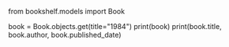 from bookshelf.models import Book

book = Book.objects.get(title="1984")
print(book)
print(book.title, book.author, book.published_date)
